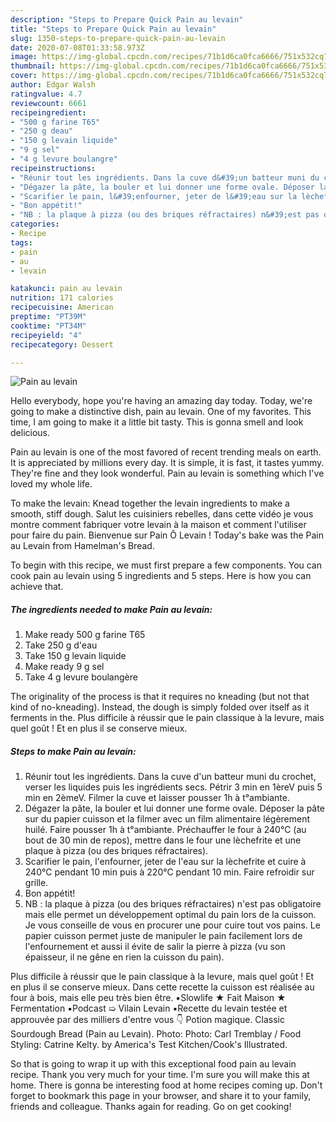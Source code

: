 ```yaml
---
description: "Steps to Prepare Quick Pain au levain"
title: "Steps to Prepare Quick Pain au levain"
slug: 1350-steps-to-prepare-quick-pain-au-levain
date: 2020-07-08T01:33:58.973Z
image: https://img-global.cpcdn.com/recipes/71b1d6ca0fca6666/751x532cq70/pain-au-levain-photo-principale-de-la-recette.jpg
thumbnail: https://img-global.cpcdn.com/recipes/71b1d6ca0fca6666/751x532cq70/pain-au-levain-photo-principale-de-la-recette.jpg
cover: https://img-global.cpcdn.com/recipes/71b1d6ca0fca6666/751x532cq70/pain-au-levain-photo-principale-de-la-recette.jpg
author: Edgar Walsh
ratingvalue: 4.7
reviewcount: 6661
recipeingredient:
- "500 g farine T65"
- "250 g deau"
- "150 g levain liquide"
- "9 g sel"
- "4 g levure boulangre"
recipeinstructions:
- "Réunir tout les ingrédients. Dans la cuve d&#39;un batteur muni du crochet, verser les liquides puis les ingrédients secs. Pétrir 3 min en 1èreV puis 5 min en 2èmeV. Filmer la cuve et laisser pousser 1h à t°ambiante."
- "Dégazer la pâte, la bouler et lui donner une forme ovale. Déposer la pâte sur du papier cuisson et la filmer avec un film alimentaire légèrement huilé. Faire pousser 1h à t°ambiante. Préchauffer le four à 240°C (au bout de 30 min de repos), mettre dans le four une lèchefrite et une plaque à pizza (ou des briques réfractaires)."
- "Scarifier le pain, l&#39;enfourner, jeter de l&#39;eau sur la lèchefrite et cuire à 240°C pendant 10 min puis à 220°C pendant 10 min. Faire refroidir sur grille."
- "Bon appétit!"
- "NB : la plaque à pizza (ou des briques réfractaires) n&#39;est pas obligatoire mais elle permet un développement optimal du pain lors de la cuisson. Je vous conseille de vous en procurer une pour cuire tout vos pains. Le papier cuisson permet juste de manipuler le pain facilement lors de l&#39;enfournement et aussi il évite de salir la pierre à pizza (vu son épaisseur, il ne gêne en rien la cuisson du pain)."
categories:
- Recipe
tags:
- pain
- au
- levain

katakunci: pain au levain 
nutrition: 171 calories
recipecuisine: American
preptime: "PT39M"
cooktime: "PT34M"
recipeyield: "4"
recipecategory: Dessert

---
```



![Pain au levain](https://img-global.cpcdn.com/recipes/71b1d6ca0fca6666/751x532cq70/pain-au-levain-photo-principale-de-la-recette.jpg)

Hello everybody, hope you're having an amazing day today. Today, we're going to make a distinctive dish, pain au levain. One of my favorites. This time, I am going to make it a little bit tasty. This is gonna smell and look delicious.

Pain au levain is one of the most favored of recent trending meals on earth. It is appreciated by millions every day. It is simple, it is fast, it tastes yummy. They're fine and they look wonderful. Pain au levain is something which I've loved my whole life.

To make the levain: Knead together the levain ingredients to make a smooth, stiff dough. Salut les cuisiniers rebelles, dans cette vidéo je vous montre comment fabriquer votre levain à la maison et comment l&#39;utiliser pour faire du pain. Bienvenue sur Pain Ô Levain ! Today&#39;s bake was the Pain au Levain from Hamelman&#39;s Bread.


To begin with this recipe, we must first prepare a few components. You can cook pain au levain using 5 ingredients and 5 steps. Here is how you can achieve that.

<!--inarticleads1-->

##### The ingredients needed to make Pain au levain:

1. Make ready 500 g farine T65
1. Take 250 g d&#39;eau
1. Take 150 g levain liquide
1. Make ready 9 g sel
1. Take 4 g levure boulangère


The originality of the process is that it requires no kneading (but not that kind of no-kneading). Instead, the dough is simply folded over itself as it ferments in the. Plus difficile à réussir que le pain classique à la levure, mais quel goût ! Et en plus il se conserve mieux. 

<!--inarticleads2-->

##### Steps to make Pain au levain:

1. Réunir tout les ingrédients. Dans la cuve d&#39;un batteur muni du crochet, verser les liquides puis les ingrédients secs. Pétrir 3 min en 1èreV puis 5 min en 2èmeV. Filmer la cuve et laisser pousser 1h à t°ambiante.
1. Dégazer la pâte, la bouler et lui donner une forme ovale. Déposer la pâte sur du papier cuisson et la filmer avec un film alimentaire légèrement huilé. Faire pousser 1h à t°ambiante. Préchauffer le four à 240°C (au bout de 30 min de repos), mettre dans le four une lèchefrite et une plaque à pizza (ou des briques réfractaires).
1. Scarifier le pain, l&#39;enfourner, jeter de l&#39;eau sur la lèchefrite et cuire à 240°C pendant 10 min puis à 220°C pendant 10 min. Faire refroidir sur grille.
1. Bon appétit!
1. NB : la plaque à pizza (ou des briques réfractaires) n&#39;est pas obligatoire mais elle permet un développement optimal du pain lors de la cuisson. Je vous conseille de vous en procurer une pour cuire tout vos pains. Le papier cuisson permet juste de manipuler le pain facilement lors de l&#39;enfournement et aussi il évite de salir la pierre à pizza (vu son épaisseur, il ne gêne en rien la cuisson du pain).


Plus difficile à réussir que le pain classique à la levure, mais quel goût ! Et en plus il se conserve mieux. Dans cette recette la cuisson est réalisée au four à bois, mais elle peu très bien être. ▪️Slowlife ★ Fait Maison ★ Fermentation ▪️Podcast ➯ Vilain Levain ▪️Recette du levain testée et approuvée par des milliers d&#39;entre vous 👇 Potion magique. Classic Sourdough Bread (Pain au Levain). Photo: Photo: Carl Tremblay / Food Styling: Catrine Kelty. by America&#39;s Test Kitchen/Cook&#39;s Illustrated. 

So that is going to wrap it up with this exceptional food pain au levain recipe. Thank you very much for your time. I'm sure you will make this at home. There is gonna be interesting food at home recipes coming up. Don't forget to bookmark this page in your browser, and share it to your family, friends and colleague. Thanks again for reading. Go on get cooking!
